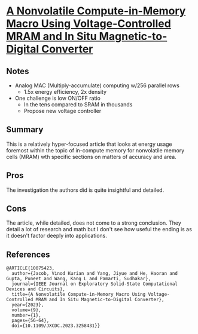 # [A Nonvolatile Compute-in-Memory Macro Using Voltage-Controlled MRAM and In Situ Magnetic-to-Digital Converter](https://ieeexplore.ieee.org/document/10075423)

## Notes
- Analog MAC (Multiply-accumulate) computing w/256 parallel rows
    - 1.5x energy efficiency, 2x density
- One challenge is low ON/OFF ratio
    - In the tens compared to SRAM in thousands
    - Propose new voltage controller

## Summary
This is a relatively hyper-focused article that looks at energy usage foremost within the topic of in-compute memory for nonvolatile memory cells (MRAM) wth specific sections on matters of accuracy and area.

## Pros
The investigation the authors did is quite insightful and detailed.

## Cons
The article, while detailed, does not come to a strong conclusion. They detail a lot of research and math but I don't see how useful the ending is as it doesn't factor deeply into applications.

## References

```
@ARTICLE{10075423,
  author={Jacob, Vinod Kurian and Yang, Jiyue and He, Haoran and Gupta, Puneet and Wang, Kang L and Pamarti, Sudhakar},
  journal={IEEE Journal on Exploratory Solid-State Computational Devices and Circuits}, 
  title={A Nonvolatile Compute-in-Memory Macro Using Voltage-Controlled MRAM and In Situ Magnetic-to-Digital Converter}, 
  year={2023},
  volume={9},
  number={1},
  pages={56-64},
  doi={10.1109/JXCDC.2023.3258431}}
```
